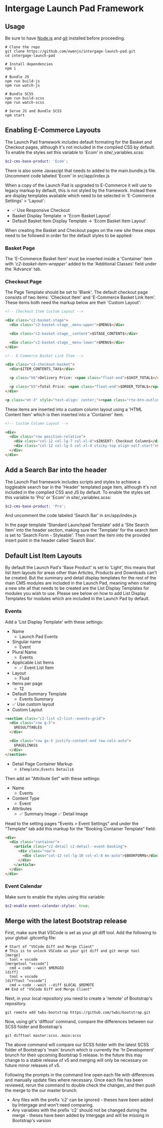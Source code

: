 # Intergage Launch Pad Framework

## Usage
Be sure to have [Node.js](https://nodejs.org/) and [git](https://git-scm.com/) installed before proceeding.
```
# Clone the repo
git clone https://github.com/owenjs/intergage-launch-pad.git
cd intergage-launch-pad

# Install dependencies
npm i

# Bundle JS
npm run build-js
npm run watch-js

# Bundle SCSS
npm run build-scss
npm run watch-scss

# Serve JS and Bundle SCSS
npm start
```

## Enabling E-Commerce Layouts
The Launch Pad framework includes default formating for the Basket and Checkout pages, although it's not included in the complied CSS by default. To enable the styles set this variable to 'Ecom' in site/_variables.scss:
```scss
$c2-cms-base-product: 'Ecom';
```
There is also some Javascipt that needs to added to the main.bundle.js file. Uncomment code labeled 'Ecom' in src/app/index.js

When a copy of the Launch Pad is upgraded to E-Commerce it will use to legacy markup by default, this is not styled by the framework. Instead there are display templates available which need to be selected in 'E-Commerce Settings' > 'Layout':
- ✅ Use Responsive Checkout
- Basket Display Template -> 'Ecom Basket Layout'
- Default Basket Item Display Template -> 'Ecom Basket Item Layout'

When creating the Basket and Checkout pages on the new site these steps need to be followed in order for the default styles to be applied:

### Basket Page
The 'E-Commerce Basket Item' must be inserted inside a 'Container' item with *'c2-basket-item-wrapper'* added to the 'Additional Classes' field under the 'Advance' tab.

### Checkout Page
The Page Template should be set to 'Blank'. The default checkout page consists of two items: 'Checkout Item' and 'E-Commerce Basket Link Item'. These items both need the markup below are their 'Custom Layout':
```html
<!-- Checkout Item Custom Layout -->

<div class="c2-basket-stage">
  <div class="c2-basket-stage__menu-upper">$MENU$</div>

  <div class="c2-basket-stage__content">$STAGE_CONTENT$</div>

  <div class="c2-basket-stage__menu-lower">$MENU$</div>
</div>
```
```html
<!-- E-Commerce Basket Link Item -->

<div class="c2-checkout-basket">
  <div>$ITEM_CONTENTS_TAX$</div>

  <p class="h6">Delivery Price: <span class="float-end">$SHIP_TOTAL$</span></p>

  <p class="h5">Total Price: <span class="float-end">$ORDER_TOTAL$</span></p>
</div>

<p class="mt-3" style="text-align: center;"><span class="rte-btn-outline-primary">Return to your basket</span></p>
```
These items are inserted into a custom column layout using a 'HTML Content Item' which is then inserted into a 'Container' item.
```html
<!-- Custom Column Layout -->

<div>
  <div class="row position-relative">
    <div class="col-12 col-lg-7 col-xl-8">$INSERT: Checkout Column$</div>
    <div class="col-12 col-lg-5 col-xl-4 sticky-top align-self-start">$INSERT: Basket Column$</div>
  </div>
</div>
```

## Add a Search Bar into the header
The Launch Pad framework includes scripts and styles to achieve a toggleable  search bar in the 'Header' templated page item, although it's not included in the complied CSS and JS by default. To enable the styles set this variable to 'Pro' or 'Ecom' in site/_variables.scss:
```scss
$c2-cms-base-product: 'Pro';
```
And uncomment the code labeled 'Search Bar' in src/app/index.js

In the page template 'Standard Launchpad Template' add a 'Site Search Item' into the header section, making sure the 'Template' for the search item is set to 'Search Form - Styleable'. Then insert the item into the provided insert point in the header called 'Search Box'.

## Default List Item Layouts
By default the Launch Pad's 'Base Product' is set to 'Light', this means that list item layouts for areas other than Articles, Products and Downloads can't be created. But the summary and detail display templates for the rest of the main CMS modules are included in the Launch Pad, meaning when creating a new site all that needs to be created are the List Display Templates for modules you wish to use. Please see below on how to add List Display Templates for modules which are included in the Launch Pad by default.

### Events
Add a 'List Display Template' with these settings:
- Name
  - Launch Pad Events
- Singular name
  - Event
- Plural Name
  - Events
- Applicable List Items
  - ✅ Event List Item
- Layout
  - Fluid
- Items per page
  - 12
- Default Summary Template
  - Events Summary
- ✅ Use custom layout
- Custom Layout
```html
<section class="c2-list c2-list--events-grid">
  <div class="row g-5">
    $RESULTTABLE$
  </div>

  <div class="row gx-5 justify-content-end row-cols-auto">
    $PAGELINKS$
  </div>
</section>
```
- Detail Page Container Markup
  - `$Template;Events Details$`

Then add an "Attribute Set" with these settings:
- Name
  - Events
- Content Type
  - Event
- Attributes
  - ✅ Summary Image ✅ Detail Image

Head to the setting pages "Events > Event Settings" and under the "Template" tab add this markup for the "Booking Container Template" field:
```html
<div>
  <div class="container">
    <article class="c2-detail c2-detail--event-booking">
      <div class="row">
        <div class="col-12 col-lg-10 col-xl-8 mx-auto">$BOOKFORM$</div>
      </div>
    </article>
  </div>
</div>
```

### Event Calendar
Make sure to enable the styles using this variable:
```scss
$c2-enable-event-calendar-styles: true;
```

## Merge with the latest Bootstrap release
First, make sure that VSCode is set as your git diff tool. Add the following to your global .gitconfig file:
```
# Start of "VSCode Diff and Merge Client"
# This is to unlock VSCode as your git diff and git merge tool
[merge]
  tool = vscode
[mergetool "vscode"]
  cmd = code --wait $MERGED
[diff]
  tool = vscode
[difftool "vscode"]
  cmd = code --wait --diff $LOCAL $REMOTE
## End of "VSCode Diff and Merge Client"
```

Next, in your local repository you need to create a 'remote' of Bootstrap's repository.
```
git remote add twbs-bootstrap https://github.com/twbs/bootstrap.git
```
Now, using git's 'difftool' command, compare the differences between our SCSS folder and Bootstrap's
```
git difftool master:scss..main:scss
```
The above command will compare our SCSS folder with the latest SCSS folder of Bootstrap's 'main' brunch which is currently the 'In Development' brunch for their upcoming Bootstrap 5 release. In the future this may change to a stable release of v5 and merging will only be necessary on future minor releases of v5.

Following the prompts in the command line open each file with differences and manually update files where necessary. Once each file has been reviewed, rerun the command to double check the changes, and then push the merge to the our master brunch.
 - Any files with the prefix 'c2' can be ignored - theses have been added by Intergage and won't need comparing.
 - Any variables with the prefix 'c2' should not be changed during the merge - theses have been added by Intergage and will be missing in Bootstrap's varsion
